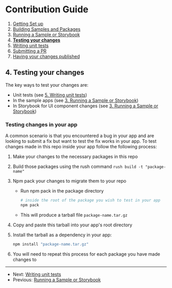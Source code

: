 # Contribution Guide

1. [Getting Set up](<./1. getting-set-up.md>)
2. [Building Samples and Packages](<./2. build-samples-and-packages.md>)
3. [Running a Sample or Storybook](<./3. running-a-sample-or-storybook.md>)
4. **[Testing your changes](<./4. testing-your-changes.md>)**
5. [Writing unit tests](<./5. writing-unit-tests.md>)
6. [Submitting a PR](<./6. submitting-a-pr.md>)
7. [Having your changes published](<./7. having-your-changes-published.md>)

## 4. Testing your changes

The key ways to test your changes are:

* Unit tests (see [5. Writing unit tests](<./5. writing-unit-tests.md>))
* In the sample apps (see [3. Running a Sample or Storybook](<./3. running-a-sample-or-storybook.md>))
* In Storybook for UI component changes (see [3. Running a Sample or Storybook](<./3. running-a-sample-or-storybook.md>))

### Testing changes in your app

A common scenario is that you encountered a bug in your app and are looking to submit a fix but want to test the fix works in your app. To test changes made in this repo inside your app follow the following process:

1. Make your changes to the necessary packages in this repo
1. Build those packages using the rush command `rush build -t "package-name"`
1. Npm pack your changes to migrate them to your repo
    * Run npm pack in the package directory

      ```bash
      # inside the root of the package you wish to test in your app
      npm pack
      ```

    * This will produce a tarball file `package-name.tar.gz`

1. Copy and paste this tarball into your app's root directory
1. Install the tarball as a dependency in your app:

    ```bash
    npm install "package-name.tar.gz"
      ```

1. You will need to repeat this process for each package you have made changes to

---

* Next: [Writing unit tests](<./5. writing-unit-tests.md>)
* Previous: [Running a Sample or Storybook](<./3. running-a-sample-or-storybook.md>)
